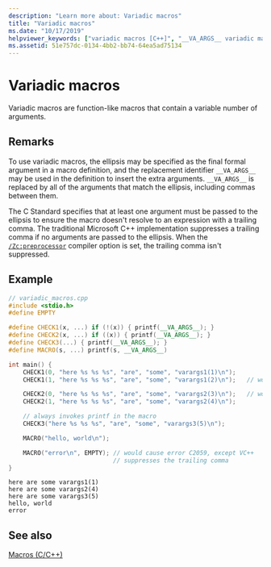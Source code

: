 ```yaml
---
description: "Learn more about: Variadic macros"
title: "Variadic macros"
ms.date: "10/17/2019"
helpviewer_keywords: ["variadic macros [C++]", "__VA_ARGS__ variadic macro specifier"]
ms.assetid: 51e757dc-0134-4bb2-bb74-64ea5ad75134
---
```

# Variadic macros

Variadic macros are function-like macros that contain a variable number of arguments.

## Remarks

To use variadic macros, the ellipsis may be specified as the final formal argument in a macro definition, and the replacement identifier `__VA_ARGS__` may be used in the definition to insert the extra arguments.  `__VA_ARGS__` is replaced by all of the arguments that match the ellipsis, including commas between them.

The C Standard specifies that at least one argument must be passed to the ellipsis to ensure the macro doesn't resolve to an expression with a trailing comma. The traditional Microsoft C++ implementation suppresses a trailing comma if no arguments are passed to the ellipsis. When the [`/Zc:preprocessor`](../build/reference/zc-preprocessor.md) compiler option is set, the trailing comma isn't suppressed.

## Example

```cpp
// variadic_macros.cpp
#include <stdio.h>
#define EMPTY

#define CHECK1(x, ...) if (!(x)) { printf(__VA_ARGS__); }
#define CHECK2(x, ...) if ((x)) { printf(__VA_ARGS__); }
#define CHECK3(...) { printf(__VA_ARGS__); }
#define MACRO(s, ...) printf(s, __VA_ARGS__)

int main() {
    CHECK1(0, "here %s %s %s", "are", "some", "varargs1(1)\n");
    CHECK1(1, "here %s %s %s", "are", "some", "varargs1(2)\n");   // won't print

    CHECK2(0, "here %s %s %s", "are", "some", "varargs2(3)\n");   // won't print
    CHECK2(1, "here %s %s %s", "are", "some", "varargs2(4)\n");

    // always invokes printf in the macro
    CHECK3("here %s %s %s", "are", "some", "varargs3(5)\n");

    MACRO("hello, world\n");

    MACRO("error\n", EMPTY); // would cause error C2059, except VC++
                             // suppresses the trailing comma
}
```

```Output
here are some varargs1(1)
here are some varargs2(4)
here are some varargs3(5)
hello, world
error
```

## See also

[Macros (C/C++)](../preprocessor/macros-c-cpp.md)
